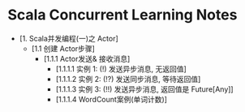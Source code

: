 # Scala Concurrent Learning Notes

* [1. Scala并发编程(一)之 Actor]
    * [1.1 创建 Actor步骤]
        * [1.1.1  Actor发送& 接收消息]
            * [1.1.1.1 实例 1: (!) 发送异步消息, 无返回值]
            * [1.1.1.2 实例 2: (!?) 发送同步消息, 等待返回值]
            * [1.1.1.3 实例 3: (!!) 发送异步消息, 返回值是 Future[Any]]
            * [1.1.1.4 WordCount案例(单词计数)]
